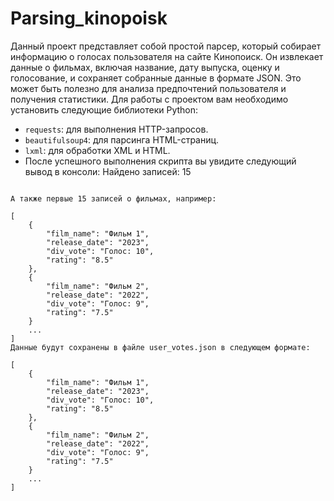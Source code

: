 # Parsing_kinopoisk
Данный проект представляет собой простой парсер, который собирает информацию о голосах пользователя на сайте Кинопоиск. Он извлекает данные о фильмах, включая название, дату выпуска, оценку и голосование, и сохраняет собранные данные в формате JSON. Это может быть полезно для анализа предпочтений пользователя и получения статистики.
Для работы с проектом вам необходимо установить следующие библиотеки Python:

- `requests`: для выполнения HTTP-запросов.
- `beautifulsoup4`: для парсинга HTML-страниц.
- `lxml`: для обработки XML и HTML.
- После успешного выполнения скрипта вы увидите следующий вывод в консоли:
Найдено записей: 15
```

А также первые 15 записей о фильмах, например:

[
    {
        "film_name": "Фильм 1",
        "release_date": "2023",
        "div_vote": "Голос: 10",
        "rating": "8.5"
    },
    {
        "film_name": "Фильм 2",
        "release_date": "2022",
        "div_vote": "Голос: 9",
        "rating": "7.5"
    }
    ...
]
Данные будут сохранены в файле user_votes.json в следующем формате:

[
    {
        "film_name": "Фильм 1",
        "release_date": "2023",
        "div_vote": "Голос: 10",
        "rating": "8.5"
    },
    {
        "film_name": "Фильм 2",
        "release_date": "2022",
        "div_vote": "Голос: 9",
        "rating": "7.5"
    }
    ...
]

